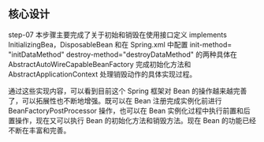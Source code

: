## 核心设计
step-07 本步骤主要完成了关于初始和销毁在使用接口定义 implements InitializingBea，DisposableBean 和在 Spring.xml 中配置 init-method=
"initDataMethod" destroy-method="destroyDataMethod" 的两种具体在 AbstractAutoWireCapableBeanFactory 完成初始化方法和 AbstractApplicationContext
处理销毁动作的具体实现过程。

通过这些实现内容，可以看到目前这个 Spring 框架对 Bean 的操作越来越完善了，可以拓展性也不断地增强。既可以在 Bean 注册完成实例化前进行 BeanFactoryPostProcessor 
操作，也可以在 Bean 实例化过程中执行前置和后置操作，现在又可以执行 Bean 的初始化方法和销毁方法。现在 Bean 的功能已经不断在丰富和完善。